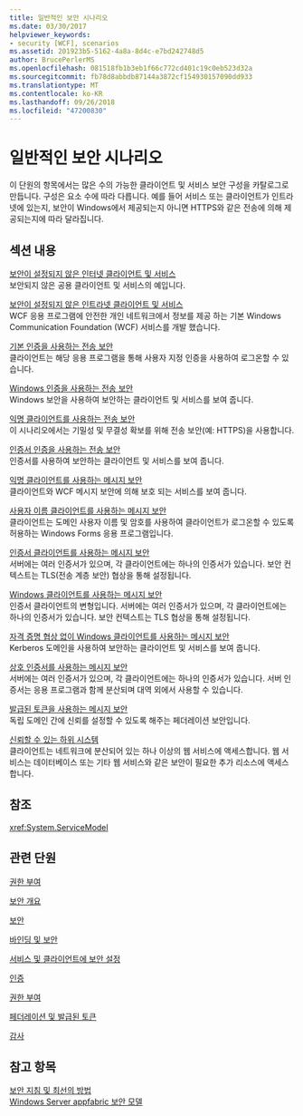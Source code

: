 ```yaml
---
title: 일반적인 보안 시나리오
ms.date: 03/30/2017
helpviewer_keywords:
- security [WCF], scenarios
ms.assetid: 201923b5-5162-4a8a-8d4c-e7bd242748d5
author: BrucePerlerMS
ms.openlocfilehash: 081518fb1b3eb1f66c772cd401c19c0eb523d32a
ms.sourcegitcommit: fb78d8abbdb87144a3872cf154930157090dd933
ms.translationtype: MT
ms.contentlocale: ko-KR
ms.lasthandoff: 09/26/2018
ms.locfileid: "47200830"
---
```

# <a name="common-security-scenarios"></a>일반적인 보안 시나리오
이 단원의 항목에서는 많은 수의 가능한 클라이언트 및 서비스 보안 구성을 카탈로그로 만듭니다. 구성은 요소 수에 따라 다릅니다. 예를 들어 서비스 또는 클라이언트가 인트라넷에 있는지, 보안이 Windows에서 제공되는지 아니면 HTTPS와 같은 전송에 의해 제공되는지에 따라 달라집니다.  
  
## <a name="in-this-section"></a>섹션 내용  
 [보안이 설정되지 않은 인터넷 클라이언트 및 서비스](../../../../docs/framework/wcf/feature-details/internet-unsecured-client-and-service.md)  
 보안되지 않은 공용 클라이언트 및 서비스의 예입니다.  
  
 [보안이 설정되지 않은 인트라넷 클라이언트 및 서비스](../../../../docs/framework/wcf/feature-details/intranet-unsecured-client-and-service.md)  
 WCF 응용 프로그램에 안전한 개인 네트워크에서 정보를 제공 하는 기본 Windows Communication Foundation (WCF) 서비스를 개발 했습니다.  
  
 [기본 인증을 사용하는 전송 보안](../../../../docs/framework/wcf/feature-details/transport-security-with-basic-authentication.md)  
 클라이언트는 해당 응용 프로그램을 통해 사용자 지정 인증을 사용하여 로그온할 수 있습니다.  
  
 [Windows 인증을 사용하는 전송 보안](../../../../docs/framework/wcf/feature-details/transport-security-with-windows-authentication.md)  
 Windows 보안을 사용하여 보안하는 클라이언트 및 서비스를 보여 줍니다.  
  
 [익명 클라이언트를 사용하는 전송 보안](../../../../docs/framework/wcf/feature-details/transport-security-with-an-anonymous-client.md)  
 이 시나리오에서는 기밀성 및 무결성 확보를 위해 전송 보안(예: HTTPS)을 사용합니다.  
  
 [인증서 인증을 사용하는 전송 보안](../../../../docs/framework/wcf/feature-details/transport-security-with-certificate-authentication.md)  
 인증서를 사용하여 보안하는 클라이언트 및 서비스를 보여 줍니다.  
  
 [익명 클라이언트를 사용하는 메시지 보안](../../../../docs/framework/wcf/feature-details/message-security-with-an-anonymous-client.md)  
 클라이언트와 WCF 메시지 보안에 의해 보호 되는 서비스를 보여 줍니다.  
  
 [사용자 이름 클라이언트를 사용하는 메시지 보안](../../../../docs/framework/wcf/feature-details/message-security-with-a-user-name-client.md)  
 클라이언트는 도메인 사용자 이름 및 암호를 사용하여 클라이언트가 로그온할 수 있도록 허용하는 Windows Forms 응용 프로그램입니다.  
  
 [인증서 클라이언트를 사용하는 메시지 보안](../../../../docs/framework/wcf/feature-details/message-security-with-a-certificate-client.md)  
 서버에는 여러 인증서가 있으며, 각 클라이언트에는 하나의 인증서가 있습니다. 보안 컨텍스트는 TLS(전송 계층 보안) 협상을 통해 설정됩니다.  
  
 [Windows 클라이언트를 사용하는 메시지 보안](../../../../docs/framework/wcf/feature-details/message-security-with-a-windows-client.md)  
 인증서 클라이언트의 변형입니다. 서버에는 여러 인증서가 있으며, 각 클라이언트에는 하나의 인증서가 있습니다. 보안 컨텍스트는 TLS 협상을 통해 설정됩니다.  
  
 [자격 증명 협상 없이 Windows 클라이언트를 사용하는 메시지 보안](../../../../docs/framework/wcf/feature-details/message-security-with-a-windows-client-without-credential-negotiation.md)  
 Kerberos 도메인을 사용하여 보안하는 클라이언트 및 서비스를 보여 줍니다.  
  
 [상호 인증서를 사용하는 메시지 보안](../../../../docs/framework/wcf/feature-details/message-security-with-mutual-certificates.md)  
 서버에는 여러 인증서가 있으며, 각 클라이언트에는 하나의 인증서가 있습니다. 서버 인증서는 응용 프로그램과 함께 분산되며 대역 외에서 사용할 수 있습니다.  
  
 [발급된 토큰을 사용하는 메시지 보안](../../../../docs/framework/wcf/feature-details/message-security-with-issued-tokens.md)  
 독립 도메인 간에 신뢰를 설정할 수 있도록 해주는 페더레이션 보안입니다.  
  
 [신뢰할 수 있는 하위 시스템](../../../../docs/framework/wcf/feature-details/trusted-subsystem.md)  
 클라이언트는 네트워크에 분산되어 있는 하나 이상의 웹 서비스에 액세스합니다. 웹 서비스는 데이터베이스 또는 기타 웹 서비스와 같은 보안이 필요한 추가 리소스에 액세스합니다.  
  
## <a name="reference"></a>참조  
 <xref:System.ServiceModel>  
  
## <a name="related-sections"></a>관련 단원  
 [권한 부여](../../../../docs/framework/wcf/feature-details/authorization-in-wcf.md)  
  
 [보안 개요](../../../../docs/framework/wcf/feature-details/security-overview.md)  
  
 [보안](../../../../docs/framework/wcf/feature-details/security.md)  
  
 [바인딩 및 보안](../../../../docs/framework/wcf/feature-details/bindings-and-security.md)  
  
 [서비스 및 클라이언트에 보안 설정](../../../../docs/framework/wcf/feature-details/securing-services-and-clients.md)  
  
 [인증](../../../../docs/framework/wcf/feature-details/authentication-in-wcf.md)  
  
 [권한 부여](../../../../docs/framework/wcf/feature-details/authorization-in-wcf.md)  
  
 [페더레이션 및 발급된 토큰](../../../../docs/framework/wcf/feature-details/federation-and-issued-tokens.md)  
  
 [감사](../../../../docs/framework/wcf/feature-details/auditing-security-events.md)  
  
## <a name="see-also"></a>참고 항목  
 [보안 지침 및 최선의 방법](../../../../docs/framework/wcf/feature-details/security-guidance-and-best-practices.md)  
 [Windows Server appfabric 보안 모델](https://go.microsoft.com/fwlink/?LinkID=201279&clcid=0x409)
